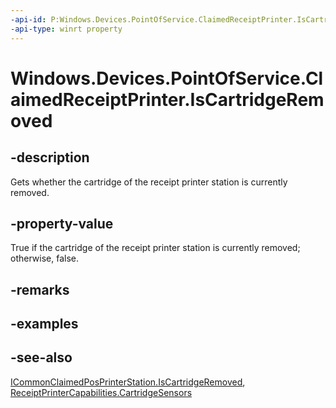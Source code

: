 ----api-id: P:Windows.Devices.PointOfService.ClaimedReceiptPrinter.IsCartridgeRemoved
-api-type: winrt property
---<!-- Property syntaxpublic bool IsCartridgeRemoved { get; }--># Windows.Devices.PointOfService.ClaimedReceiptPrinter.IsCartridgeRemoved## -descriptionGets whether the cartridge of the receipt printer station is currently removed.## -property-valueTrue if the cartridge of the receipt printer station is currently removed; otherwise, false.## -remarks## -examples## -see-also[ICommonClaimedPosPrinterStation.IsCartridgeRemoved](icommonclaimedposprinterstation_iscartridgeremoved.md), [ReceiptPrinterCapabilities.CartridgeSensors](receiptprintercapabilities_cartridgesensors.md)